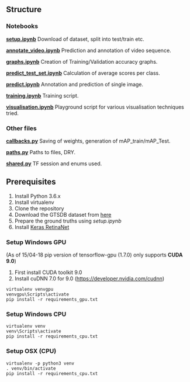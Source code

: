 ## Structure
### Notebooks
**[setup.ipynb](./setup.ipynb)** Download of dataset, split into test/train etc.

**[annotate_video.ipynb](./annotate_video.ipynb)** Prediction and annotation of video sequence.

**[graphs.ipynb](./graphs.ipynb)** Creation of Training/Validation accuracy graphs.

**[predict_test_set.ipynb](./predict_test_set.ipynb)** Calculation of average scores per class.

**[predict.ipynb](./predict.ipynb)** Annotation and prediction of single image.

**[training.ipynb](./training.ipynb)** Training script.

**[visualisation.ipynb](./visualisation.ipynb)** Playground script for various visualisation techniques tried.

### Other files
**[callbacks.py](./callbacks.py)** Saving of weights, generation of mAP_train/mAP_Test.

**[paths.py](./paths.py)** Paths to files, DRY.

**[shared.py](./shared.py)** TF session and enums used.

## Prerequisites
1. Install Python 3.6.x
2. Install virtualenv
3. Clone the repository
4. Download the GTSDB dataset from [here](http://benchmark.ini.rub.de/?section=gtsdb&subsection=dataset)
5. Prepare the ground truths using *setup.ipynb*
6. Install [Keras RetinaNet](https://github.com/fizyr/keras-retinanet)

### Setup Windows GPU
(As of 15/04-18 pip version of tensorflow-gpu (1.7.0) only supports **CUDA 9.0**)
1. First install CUDA toolkit 9.0
2. Install cuDNN 7.0 for 9.0 (https://developer.nvidia.com/cudnn)

```
virtualenv venvgpu
venvgpu\Scripts\activate
pip install -r requirements_gpu.txt
```

### Setup Windows CPU
```
virtualenv venv
venv\Scripts\activate
pip install -r requirements_cpu.txt
```

### Setup OSX (CPU)
```
virtualenv -p python3 venv
. venv/bin/activate
pip install -r requirements_cpu.txt
```